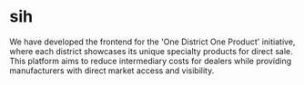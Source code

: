 # sih
We have developed the frontend for the 'One District One Product' initiative, where each district showcases its unique specialty products for direct sale. This platform aims to reduce intermediary costs for dealers while providing manufacturers with direct market access and visibility.
